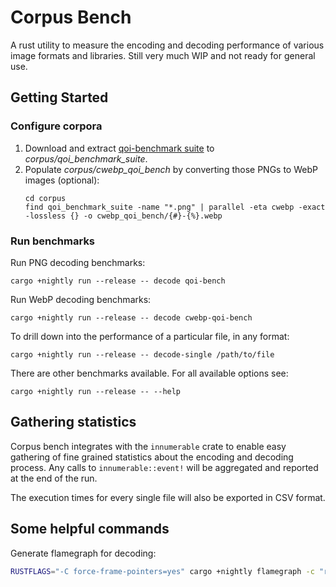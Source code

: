 # Corpus Bench

A rust utility to measure the encoding and decoding performance of various image
formats and libraries. Still very much WIP and not ready for general use.

## Getting Started

### Configure corpora

1. Download and extract [qoi-benchmark suite](https://qoiformat.org/benchmark/qoi_benchmark_suite.tar) to *corpus/qoi_benchmark_suite*.
2. Populate *corpus/cwebp_qoi_bench* by converting those PNGs to WebP images (optional):
    ```
    cd corpus
    find qoi_benchmark_suite -name "*.png" | parallel -eta cwebp -exact -lossless {} -o cwebp_qoi_bench/{#}-{%}.webp
    ```

### Run benchmarks

Run PNG decoding benchmarks:
```
cargo +nightly run --release -- decode qoi-bench
```
Run WebP decoding benchmarks:
```
cargo +nightly run --release -- decode cwebp-qoi-bench
```
To drill down into the performance of a particular file, in any format:
```
cargo +nightly run --release -- decode-single /path/to/file
```
There are other benchmarks available. For all available options see:
```
cargo +nightly run --release -- --help
```

## Gathering statistics

Corpus bench integrates with the `innumerable` crate to enable easy gathering of
fine grained statistics about the encoding and decoding process. Any calls to
`innumerable::event!` will be aggregated and reported at the end of the run.

The execution times for every single file will also be exported in CSV format.

## Some helpful commands

Generate flamegraph for decoding:
```bash
RUSTFLAGS="-C force-frame-pointers=yes" cargo +nightly flamegraph -c "record -F 10000 --call-graph=fp -g" -- decode qoi-bench
```

